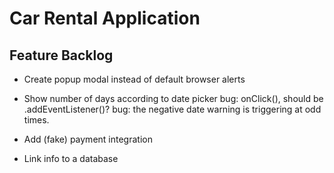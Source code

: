# Car Rental Application

## Feature Backlog

- Create popup modal instead of default browser alerts
- Show number of days according to date picker
    bug: onClick(), should be .addEventListener()?
    bug: the negative date warning is triggering at odd times.

- Add (fake) payment integration
- Link info to a database